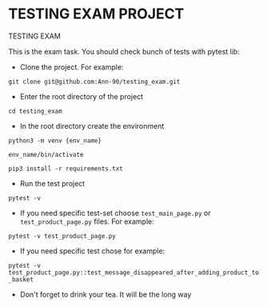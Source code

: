 # TESTING EXAM PROJECT
TESTING EXAM

This is the exam task. You should check bunch of tests with pytest lib:
 
* Clone the project. For example:

`git clone git@github.com:Ann-90/testing_exam.git`

* Enter the root directory of the project

`cd testing_exam`

* In the root directory create the environment

`python3 -m venv {env_name}`

`env_name/bin/activate`

`pip3 install -r requirements.txt`

* Run the test project

`pytest -v`

* If you need specific test-set choose `test_main_page.py` or `test_product_page.py` files. For example:

`pytest -v test_product_page.py`
* If you need specific test chose for example:

`pytest -v test_product_page.py::test_message_disappeared_after_adding_product_to_basket`

* Don't forget to drink your tea. It will be the long way 
 
